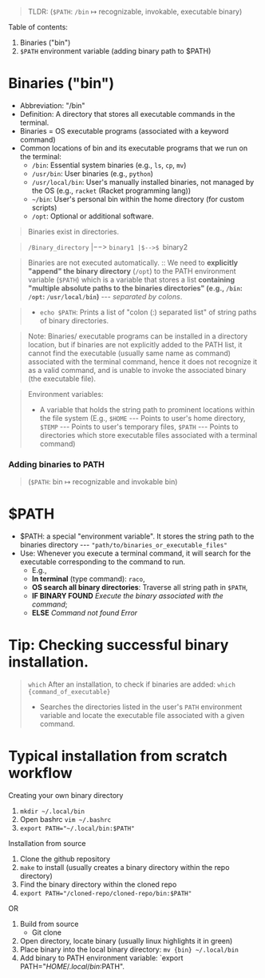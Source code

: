 > TLDR: (`$PATH`: `/bin` $\mapsto$ recognizable, invokable, executable binary)


Table of contents:
1. Binaries ("bin")
2. `$PATH` environment variable (adding binary path to $PATH)

# Binaries ("bin")
- Abbreviation: "/bin"
- Definition: A directory that stores all executable commands in the terminal.
- Binaries = OS executable programs (associated with a keyword command)
- Common locations of bin and its executable programs that we run on the terminal:
	- `/bin`: Essential system binaries (e.g., `ls`, `cp`, `mv`)
	- `/usr/bin`: User binaries (e.g., `python`)
	- `/usr/local/bin`: User's manually installed binaries, not managed by the OS (e.g., `racket` (Racket programming lang)) 
	- `~/bin`: User's personal bin within the home directory (for custom scripts)
	- `/opt`: Optional or additional software.

> Binaries exist in directories. 

> `/Binary_directory`
> |$-->$ `binary1
> |$-->$ `binary2

> Binaries are not executed automatically. 
> :: We need to **explicitly "append" the binary directory** (`/opt`) to the PATH environment variable (`$PATH`) which is a variable that stores a list **containing "multiple absolute paths to the binaries directories" (e.g., `/bin`: `/opt`: `/usr/local/bin`)** --- *separated by colons*. 

> - `echo $PATH`: Prints a list of "colon (:) separated list" of string paths of binary directories.

> Note: Binaries/ executable programs can be installed in a directory location, but if binaries are not explicitly added to the PATH list, it cannot find the executable (usually same name as command) associated with the terminal command, hence it does not recognize it as a valid command, and is unable to invoke the associated binary (the executable file).

> Environment variables: 
> - A variable that holds the string path to prominent locations within the file system (E.g., `$HOME` --- Points to user's home directory, `$TEMP` --- Points to user's temporary files, `$PATH` --- Points to directories which store executable files associated with a terminal command)
### Adding binaries to PATH 
> (`$PATH`: bin $\mapsto$ recognizable and invokable bin)

# $PATH
- $PATH: a special "environment variable". It stores the string path to the binaries directory --- `"path/to/binaries_or_executable_files"`
- Use: Whenever you execute a terminal command, it will search for the executable corresponding to the command to run.
	- E.g., 
	- **In terminal** (type command): `raco`, 
	- **OS search all binary directories**: Traverse all string path in `$PATH`,
	- **IF BINARY FOUND** *Execute the binary associated with the command*; 
	- **ELSE** *Command not found Error*

# Tip: Checking successful binary installation.
> `which`
> After an installation, to check if binaries are added:
> `which {command_of_executable}`
> - Searches the directories listed in the user's `PATH` environment variable and locate the executable file associated with a given command.


# Typical installation from scratch workflow

Creating your own binary directory
1. `mkdir ~/.local/bin`
2. Open bashrc `vim ~/.bashrc`
3. `export PATH="~/.local/bin:$PATH"`

Installation from source
1. Clone the github repository
2. `make` to install (usually creates a binary directory within the repo directory)
3. Find the binary directory within the cloned repo
4. `export PATH="/cloned-repo/cloned-repo/bin:$PATH"`

OR 

1. Build from source
	- Git clone
2. Open directory, locate binary (usually linux highlights it in green)
4. Place binary into the local binary directory: `mv {bin} ~/.local/bin`
5. Add binary to PATH environment variable: `export PATH="$HOME/.local/bin:$PATH".

